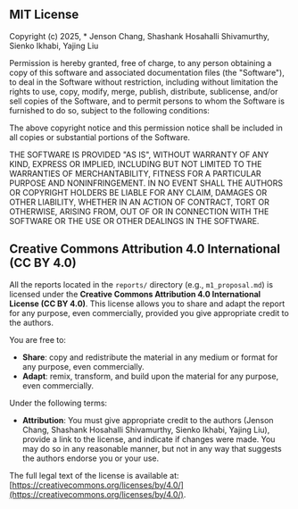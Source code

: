 ## MIT License

Copyright (c) 2025, * Jenson Chang, Shashank Hosahalli Shivamurthy, Sienko Ikhabi, Yajing Liu

Permission is hereby granted, free of charge, to any person obtaining a copy
of this software and associated documentation files (the "Software"), to deal
in the Software without restriction, including without limitation the rights
to use, copy, modify, merge, publish, distribute, sublicense, and/or sell
copies of the Software, and to permit persons to whom the Software is
furnished to do so, subject to the following conditions:

The above copyright notice and this permission notice shall be included in all
copies or substantial portions of the Software.

THE SOFTWARE IS PROVIDED "AS IS", WITHOUT WARRANTY OF ANY KIND, EXPRESS OR
IMPLIED, INCLUDING BUT NOT LIMITED TO THE WARRANTIES OF MERCHANTABILITY,
FITNESS FOR A PARTICULAR PURPOSE AND NONINFRINGEMENT. IN NO EVENT SHALL THE
AUTHORS OR COPYRIGHT HOLDERS BE LIABLE FOR ANY CLAIM, DAMAGES OR OTHER
LIABILITY, WHETHER IN AN ACTION OF CONTRACT, TORT OR OTHERWISE, ARISING FROM,
OUT OF OR IN CONNECTION WITH THE SOFTWARE OR THE USE OR OTHER DEALINGS IN THE
SOFTWARE.



## Creative Commons Attribution 4.0 International (CC BY 4.0)

All the reports located in the `reports/` directory (e.g., `m1_proposal.md`) is licensed under the **Creative Commons Attribution 4.0 International License (CC BY 4.0)**. This license allows you to share and adapt the report for any purpose, even commercially, provided you give appropriate credit to the authors.

You are free to:
- **Share**: copy and redistribute the material in any medium or format for any purpose, even commercially.
- **Adapt**: remix, transform, and build upon the material for any purpose, even commercially.

Under the following terms:
- **Attribution**: You must give appropriate credit to the authors (Jenson Chang, Shashank Hosahalli Shivamurthy, Sienko Ikhabi, Yajing Liu), provide a link to the license, and indicate if changes were made. You may do so in any reasonable manner, but not in any way that suggests the authors endorse you or your use.

The full legal text of the license is available at: [https://creativecommons.org/licenses/by/4.0/](https://creativecommons.org/licenses/by/4.0/).